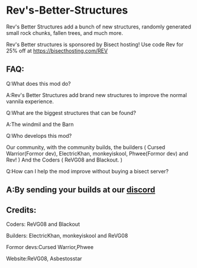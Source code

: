# Rev's-Better-Structures
Rev's Better Structures add a bunch of new structures, randomly generated small rock chunks, fallen trees, and much more.

Rev's Better structures is sponsored by Bisect hosting!
Use code Rev for 25% off at https://bisecthosting.com/REV

## FAQ:

Q:What does this mod do?

A:Rev's Better Structures add brand new structures to improve the normal vannila experience.

Q:What are the biggest structures that can be found?

A:The windmil and the Barn

Q:Who develops this mod?

Our community, with the community builds, the builders ( Cursed Warrior(Formor dev), ElectricKhan, monkeyiskool, Phwee(Formor dev) and Rev! ) And the Coders ( ReVG08 and Blackout. )

Q:How can I help the mod improve without buying a bisect server?

A:By sending your builds at our [discord]( https://discord.gg/RHqGQUjhDu)
------------------------------------------------------------------------------------------------
## Credits:

Coders: ReVG08 and Blackout

Builders:  ElectricKhan, monkeyiskool and ReVG08

Formor devs:Cursed Warrior,Phwee

Website:ReVG08, Asbestosstar




